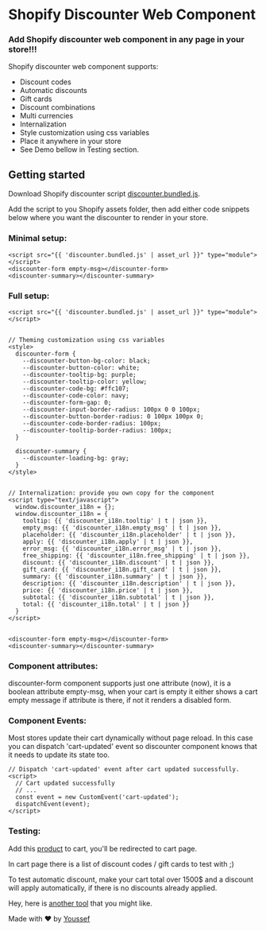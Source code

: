 # Shopify Discounter Web Component

### Add Shopify discounter web component in any page in your store!!!

Shopify discounter web component supports:
- Discount codes
- Automatic discounts
- Gift cards
- Discount combinations
- Multi currencies
- Internalization
- Style customization using css variables
- Place it anywhere in your store
- See Demo bellow in Testing section.

## Getting started
Download Shopify discounter script [discounter.bundled.js](https://www.meraki-apps.com/js/discounter.bundled.js).

Add the script to you Shopify assets folder, then add either code snippets below where you want the discounter to render in your store.

### Minimal setup:

```
<script src="{{ 'discounter.bundled.js' | asset_url }}" type="module"></script>
<discounter-form empty-msg></discounter-form>
<discounter-summary></discounter-summary>
```

### Full setup:

```
<script src="{{ 'discounter.bundled.js' | asset_url }}" type="module"></script>


// Theming customization using css variables
<style>
  discounter-form {
    --discounter-button-bg-color: black;
    --discounter-button-color: white;
    --discounter-tooltip-bg: purple;
    --discounter-tooltip-color: yellow;
    --discounter-code-bg: #ffc107;
    --discounter-code-color: navy;
    --discounter-form-gap: 0;
    --discounter-input-border-radius: 100px 0 0 100px;
    --discounter-button-border-radius: 0 100px 100px 0;
    --discounter-code-border-radius: 100px;
    --discounter-tooltip-border-radius: 100px;
  }

  discounter-summary {
    --discounter-loading-bg: gray;
  }
</style>


// Internalization: provide you own copy for the component
<script type="text/javascript">
  window.discounter_i18n = {};
  window.discounter_i18n = {
    tooltip: {{ 'discounter_i18n.tooltip' | t | json }},
    empty_msg: {{ 'discounter_i18n.empty_msg' | t | json }},
    placeholder: {{ 'discounter_i18n.placeholder' | t | json }},
    apply: {{ 'discounter_i18n.apply' | t | json }},
    error_msg: {{ 'discounter_i18n.error_msg' | t | json }},
    free_shipping: {{ 'discounter_i18n.free_shipping' | t | json }},
    discount: {{ 'discounter_i18n.discount' | t | json }},
    gift_card: {{ 'discounter_i18n.gift_card' | t | json }},
    summary: {{ 'discounter_i18n.summary' | t | json }},
    description: {{ 'discounter_i18n.description' | t | json }},
    price: {{ 'discounter_i18n.price' | t | json }},
    subtotal: {{ 'discounter_i18n.subtotal' | t | json }},
    total: {{ 'discounter_i18n.total' | t | json }}
  }
</script>


<discounter-form empty-msg></discounter-form>
<discounter-summary></discounter-summary>
```

### Component attributes:
discounter-form component supports just one attribute (now), it is a boolean attribute empty-msg, when your cart is empty it either shows a cart empty message if attribute is there, if not it renders a disabled form.

### Component Events:
Most stores update their cart dynamically without page reload. In this case you can dispatch 'cart-updated' event so discounter component knows that it needs to update its state too.

```
// Dispatch 'cart-updated' event after cart updated successfully.
<script>
  // Cart updated successfully
  // ...
  const event = new CustomEvent('cart-updated');
  dispatchEvent(event);
</script>
```

### Testing:
Add this [product](https://meraki-sh0p.myshopify.com/products/2018-new-women-long-dress) to cart, you'll be redirected to cart page.

In cart page there is a list of discount codes / gift cards to test with ;)

To test automatic discount, make your cart total over 1500$ and a discount will apply automatically, if there is no discounts already applied.

Hey, here is [another tool](https://www.meraki-apps.com/) that you might like.

Made with ♥ by [Youssef](https://twitter.com/usef_bh)
